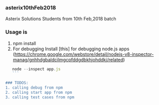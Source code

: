 ### asterix10thFeb2018
Asterix Solutions Students from 10th Feb,2018 batch

### Usage is 
1. npm install
2. For debugging 
   Install [this] for debugging node.js apps (https://chrome.google.com/webstore/detail/nodejs-v8-inspector-manag/gnhhdgbaldcilmgcpfddgdbkhjohddkj/related)
 ```javascript 
    node --inspect app.js 
    ```

### TODOS:
1. calling debug from npm
2. calling start app from npm
3. calling test cases from npm